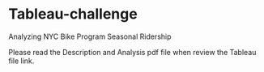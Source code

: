 # Tableau-challenge
Analyzing NYC Bike Program Seasonal Ridership

Please read the Description and Analysis pdf file when review the Tableau file link.
